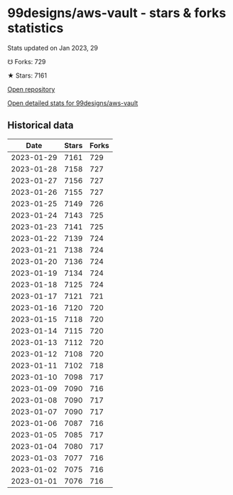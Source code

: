 # 99designs/aws-vault - stars & forks statistics

Stats updated on Jan 2023, 29

☋ Forks: 729

★ Stars: 7161

[Open repository](https://github.com/99designs/aws-vault)

[Open detailed stats for 99designs/aws-vault](https://reviewgithub.com/rep/99designs/aws-vault)

## Historical data
| Date | Stars | Forks |
|------|-------|-------|
| 2023-01-29 | 7161 | 729 | 
| 2023-01-28 | 7158 | 727 | 
| 2023-01-27 | 7156 | 727 | 
| 2023-01-26 | 7155 | 727 | 
| 2023-01-25 | 7149 | 726 | 
| 2023-01-24 | 7143 | 725 | 
| 2023-01-23 | 7141 | 725 | 
| 2023-01-22 | 7139 | 724 | 
| 2023-01-21 | 7138 | 724 | 
| 2023-01-20 | 7136 | 724 | 
| 2023-01-19 | 7134 | 724 | 
| 2023-01-18 | 7125 | 724 | 
| 2023-01-17 | 7121 | 721 | 
| 2023-01-16 | 7120 | 720 | 
| 2023-01-15 | 7118 | 720 | 
| 2023-01-14 | 7115 | 720 | 
| 2023-01-13 | 7112 | 720 | 
| 2023-01-12 | 7108 | 720 | 
| 2023-01-11 | 7102 | 718 | 
| 2023-01-10 | 7098 | 717 | 
| 2023-01-09 | 7090 | 716 | 
| 2023-01-08 | 7090 | 717 | 
| 2023-01-07 | 7090 | 717 | 
| 2023-01-06 | 7087 | 716 | 
| 2023-01-05 | 7085 | 717 | 
| 2023-01-04 | 7080 | 717 | 
| 2023-01-03 | 7077 | 716 | 
| 2023-01-02 | 7075 | 716 | 
| 2023-01-01 | 7076 | 716 | 

